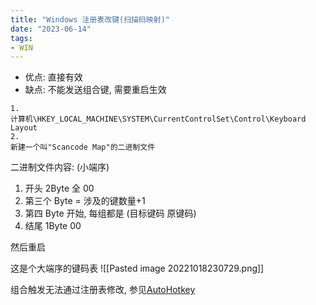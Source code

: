 ```yaml
---
title: "Windows 注册表改键(扫描码映射)"
date: "2023-06-14"
tags:
- WIN
---
```


- 优点: 直接有效
- 缺点: 不能发送组合键, 需要重启生效


```text
1.
计算机\HKEY_LOCAL_MACHINE\SYSTEM\CurrentControlSet\Control\Keyboard Layout
2.
新建一个叫"Scancode Map"的二进制文件 
```
二进制文件内容: (小端序)
1. 开头 2Byte 全 00
2. 第三个 Byte = 涉及的键数量+1
3. 第四 Byte 开始, 每组都是 (目标键码 原键码)
4. 结尾 1Byte 00

然后重启

这是个大端序的键码表
![[Pasted image 20221018230729.png]]


组合触发无法通过注册表修改, 参见[AutoHotkey](https://wyagd001.github.io/zh-cn/docs/misc/Remap.htm)